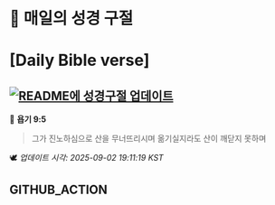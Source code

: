 # 🙏 매일의 성경 구절
# [Daily Bible verse]
## [![README에 성경구절 업데이트](https://github.com/DONGSUKA/first_test/actions/workflows/update-readme-bible.yml/badge.svg)](https://github.com/DONGSUKA/first_test/actions/workflows/update-readme-bible.yml)
<!-- START_BIBLE_VERSE -->
📖 **욥기 9:5**
> 그가 진노하심으로 산을 무너뜨리시며 옮기실지라도 산이 깨닫지 못하며

🕊️ _업데이트 시각: 2025-09-02 19:11:19 KST_
  <!-- END_BIBLE_VERSE -->
## GITHUB_ACTION
